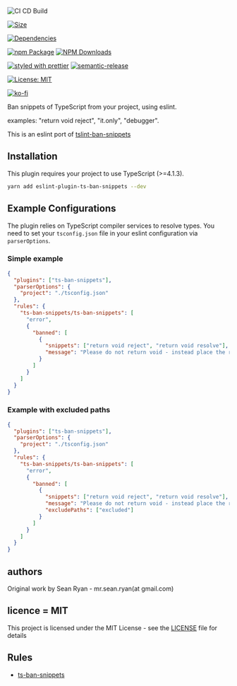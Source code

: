 ![CI CD Build](https://github.com/mrseanryan/eslint-plugin-ts-ban-snippets/actions/workflows/node.js.yml/badge.svg)

[![Size](https://packagephobia.now.sh/badge?p=eslint-plugin-ts-ban-snippets)](https://packagephobia.now.sh/result?p=eslint-plugin-ts-ban-snippets)

[![Dependencies](https://david-dm.org/mrseanryan/eslint-plugin-ts-ban-snippets.svg)](https://david-dm.org/mrseanryan/eslint-plugin-ts-ban-snippets)

[![npm Package](https://img.shields.io/npm/v/eslint-plugin-ts-ban-snippets.svg?style=flat-square)](https://www.npmjs.org/package/eslint-plugin-ts-ban-snippets)
[![NPM Downloads](https://img.shields.io/npm/dm/eslint-plugin-ts-ban-snippets.svg)](https://npmjs.org/package/eslint-plugin-ts-ban-snippets)

[![styled with prettier](https://img.shields.io/badge/styled_with-prettier-ff69b4.svg)](https://github.com/prettier/prettier)
[![semantic-release](https://img.shields.io/badge/%20%20%F0%9F%93%A6%F0%9F%9A%80-semantic--release-e10079.svg)](https://github.com/semantic-release/semantic-release)

[![License: MIT](https://img.shields.io/badge/License-MIT-yellow.svg)](https://opensource.org/licenses/MIT)

[![ko-fi](https://ko-fi.com/img/githubbutton_sm.svg)](https://ko-fi.com/K3K73ALBJ)

Ban snippets of TypeScript from your project, using eslint.

examples: "return void reject", "it.only", "debugger".

This is an eslint port of [tslint-ban-snippets](https://github.com/mrseanryan/tslint-ban-snippets)

## Installation

This plugin requires your project to use TypeScript (>=4.1.3).

```sh
yarn add eslint-plugin-ts-ban-snippets --dev
```

## Example Configurations

The plugin relies on TypeScript compiler services to resolve types.
You need to set your `tsconfig.json` file in your eslint configuration via `parserOptions`.

### Simple example

```json
{
  "plugins": ["ts-ban-snippets"],
  "parserOptions": {
    "project": "./tsconfig.json"
  },
  "rules": {
    "ts-ban-snippets/ts-ban-snippets": [
      "error",
      {
        "banned": [
          {
            "snippets": ["return void reject", "return void resolve"],
            "message": "Please do not return void - instead place the return statement on the following line."
          }
        ]
      }
    ]
  }
}
```

### Example with excluded paths

```json
{
  "plugins": ["ts-ban-snippets"],
  "parserOptions": {
    "project": "./tsconfig.json"
  },
  "rules": {
    "ts-ban-snippets/ts-ban-snippets": [
      "error",
      {
        "banned": [
          {
            "snippets": ["return void reject", "return void resolve"],
            "message": "Please do not return void - instead place the return statement on the following line.",
            "excludePaths": ["excluded"]
          }
        ]
      }
    ]
  }
}
```

## authors

Original work by Sean Ryan - mr.sean.ryan(at gmail.com)

## licence = MIT

This project is licensed under the MIT License - see the [LICENSE](https://github.com/mrseanryan/eslint-plugin-ts-ban-snippets/blob/master/LICENSE) file for details

## Rules

- [ts-ban-snippets](./docs/ts-ban-snippets.md)

